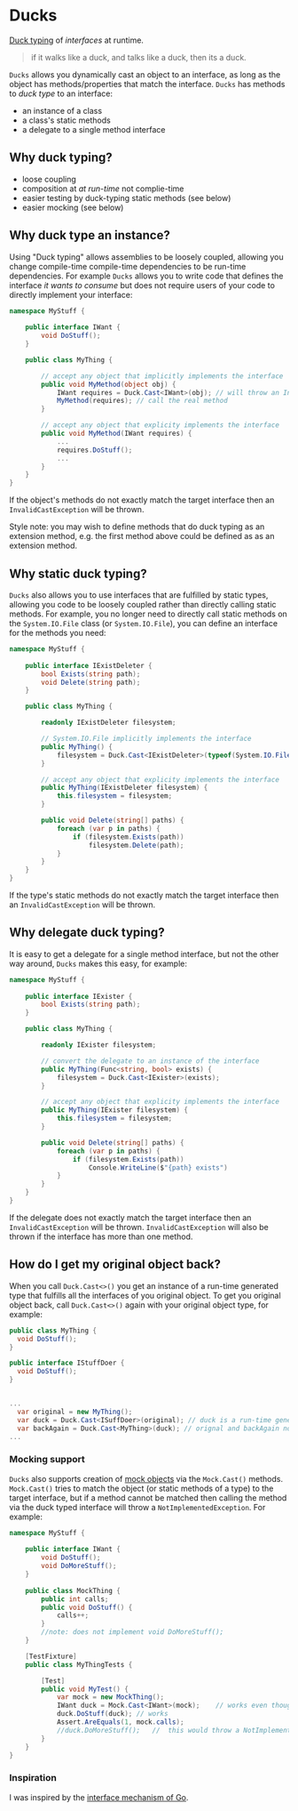 # Ducks

[Duck typing](https://en.wikipedia.org/wiki/Duck_typing) of *interfaces* at runtime.

> if it walks like a duck, and talks like a duck, then its a duck.

`Ducks` allows you dynamically cast an object to an interface, as long as the object has methods/properties that match the interface.
`Ducks` has methods to *duck type* to an interface:
* an instance of a class
* a class's static methods
* a delegate to a single method interface

## Why duck typing?

* loose coupling
* composition at *at run-time* not complie-time
* easier testing by duck-typing static methods (see below)
* easier mocking (see below)

## Why duck type an instance?

Using "Duck typing" allows assemblies to be loosely coupled, allowing you change compile-time compile-time dependencies to be run-time dependencies.  For example `Ducks` allows you to write code that defines the interface *it wants to consume* but does not require users of your code to directly implement your interface:

```csharp
namespace MyStuff {
	
	public interface IWant {
		void DoStuff();
	}

	public class MyThing {

		// accept any object that implicitly implements the interface
		public void MyMethod(object obj) {
			IWant requires = Duck.Cast<IWant>(obj);	// will throw an InvalidCastExcetpion if obj does not have a 'void DoStuff()'' method
			MyMethod(requires); // call the real method
		}

		// accept any object that explicity implements the interface 
		public void MyMethod(IWant requires) {
			...
			requires.DoStuff();
			...
		}
	}
}
```

If the object's methods do not exactly match the target interface then an `InvalidCastException` will be thrown.

Style note: you may wish to define methods that do duck typing as an extension method, e.g. the first method above could be defined as as an extension method.

## Why static duck typing?

`Ducks` also allows you to use interfaces that are fulfilled by static types, allowing you code to be loosely coupled rather than directly calling static methods.  For example, you no longer need to directly call static methods on the `System.IO.File` class (or `System.IO.File`), you can define an interface for the methods you need:

```csharp
namespace MyStuff {
	
	public interface IExistDeleter {
		bool Exists(string path);
		void Delete(string path);
	}

	public class MyThing {

		readonly IExistDeleter filesystem;

		// System.IO.File implicitly implements the interface
		public MyThing() {
			filesystem = Duck.Cast<IExistDeleter>(typeof(System.IO.File));
		}

		// accept any object that explicity implements the interface 
		public MyThing(IExistDeleter filesystem) {
			this.filesystem = filesystem;
		}

		public void Delete(string[] paths) {
			foreach (var p in paths) {
				if (filesystem.Exists(path))
					filesystem.Delete(path);
			}
		}
	}
}
```

If the type's static methods do not exactly match the target interface then an `InvalidCastException` will be thrown.

## Why delegate duck typing?

It is easy to get a delegate for a single method interface, but not the other way around, `Ducks` makes this easy, for example:

```csharp
namespace MyStuff {
	
	public interface IExister {
		bool Exists(string path);
	}

	public class MyThing {

		readonly IExister filesystem;

		// convert the delegate to an instance of the interface
		public MyThing(Func<string, bool> exists) {
			filesystem = Duck.Cast<IExister>(exists);
		}

		// accept any object that explicity implements the interface 
		public MyThing(IExister filesystem) {
			this.filesystem = filesystem;
		}

		public void Delete(string[] paths) {
			foreach (var p in paths) {
				if (filesystem.Exists(path))
					Console.WriteLine($"{path} exists")
			}
		}
	}
}
```

If the delegate does not exactly match the target interface then an `InvalidCastException` will be thrown.  `InvalidCastException` will also be thrown if the interface has more than one method.

## How do I get my original object back?

When you call `Duck.Cast<>()` you get an instance of a run-time generated type that fulfills all the interfaces of you original object.  To get you original object back, call `Duck.Cast<>()` again with your original object type, for example:

```csharp
public class MyThing {
  void DoStuff();
}

public interface IStuffDoer {
  void DoStuff();
}


...
  var original = new MyThing();
  var duck = Duck.Cast<ISuffDoer>(original); // duck is a run-time generated proxy
  var backAgain = Duck.Cast<MyThing>(duck); // orignal and backAgain now contain a reference to the same object
...
```

### Mocking support

`Ducks` also supports creation of [mock objects](https://en.wikipedia.org/wiki/Mock_object) via the `Mock.Cast()` methods.  `Mock.Cast()` tries to match the object (or static methods of a type) to the target interface, but if a method cannot be matched then calling the method via the duck typed interface will throw a `NotImplementedException`.  For example:

```csharp
namespace MyStuff {
	
	public interface IWant {
		void DoStuff();
		void DoMoreStuff();
	}
	
	public class MockThing {
		public int calls;
		public void DoStuff() {
			calls++;
		}
		//note: does not implement void DoMoreStuff();
	}

	[TestFixture]
	public class MyThingTests {

		[Test]
		public void MyTest() {
			var mock = new MockThing();
			IWant duck = Mock.Cast<IWant>(mock);	// works even though MockThing does not have a DoMoreStuff method
			duck.DoStuff(duck);	// works
			Assert.AreEquals(1, mock.calls);
			//duck.DoMoreStuff();	//  this would throw a NotImplementedException
		}
	}
}
```

### Inspiration

I was inspired by the [interface mechanism of Go](https://golang.org/).
